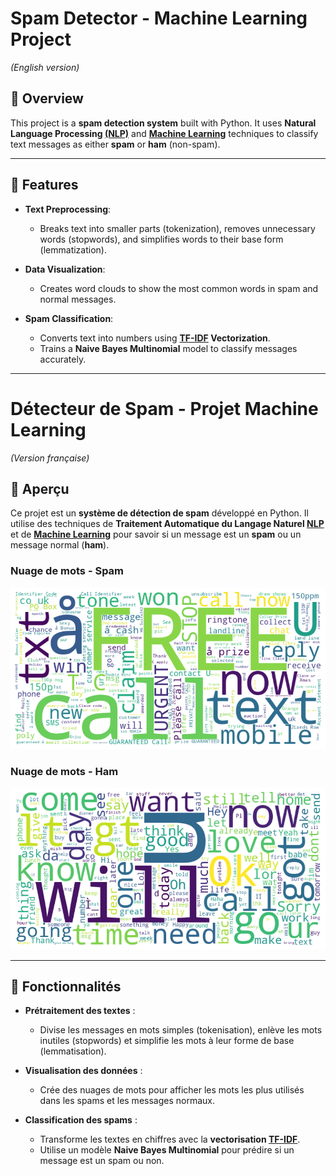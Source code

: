 # Spam Detector - Machine Learning Project

*(English version)*

## 📝 Overview

This project is a **spam detection system** built with Python. It uses **Natural Language Processing [(NLP)](https://en.wikipedia.org/wiki/Natural_language_processing)** and **[Machine Learning](https://en.wikipedia.org/wiki/Machine_learning)** techniques to classify text messages as either **spam** or **ham** (non-spam).

---

## 🚀 Features

- **Text Preprocessing**:  
  - Breaks text into smaller parts (tokenization), removes unnecessary words (stopwords), and simplifies words to their base form (lemmatization).

- **Data Visualization**:  
  - Creates word clouds to show the most common words in spam and normal messages.

- **Spam Classification**:  
  - Converts text into numbers using **[TF-IDF](https://en.wikipedia.org/wiki/Tf%E2%80%93idf) Vectorization**.  
  - Trains a **Naive Bayes Multinomial** model to classify messages accurately.

---

# Détecteur de Spam - Projet Machine Learning

*(Version française)*

## 📝 Aperçu

Ce projet est un **système de détection de spam** développé en Python. Il utilise des techniques de **Traitement Automatique du Langage Naturel [NLP](https://fr.wikipedia.org/wiki/Traitement_automatique_du_langage_naturel)** et de **[Machine Learning](https://fr.wikipedia.org/wiki/Apprentissage_automatique)** pour savoir si un message est un **spam** ou un message normal (**ham**).

### Nuage de mots - Spam
![Nuage de mots Spam](images/spam.png "Nuage de mots pour les spams")

### Nuage de mots - Ham
![Nuage de mots Ham](images/ham.png "Nuage de mots pour les messages normaux")

---

## 🚀 Fonctionnalités

- **Prétraitement des textes** :  
  - Divise les messages en mots simples (tokenisation), enlève les mots inutiles (stopwords) et simplifie les mots à leur forme de base (lemmatisation).

- **Visualisation des données** :  
  - Crée des nuages de mots pour afficher les mots les plus utilisés dans les spams et les messages normaux.

- **Classification des spams** :  
  - Transforme les textes en chiffres avec la **vectorisation [TF-IDF](https://fr.wikipedia.org/wiki/TF-IDF)**.  
  - Utilise un modèle **Naive Bayes Multinomial** pour prédire si un message est un spam ou non.
